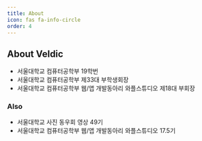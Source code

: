 ```yaml
---
title: About
icon: fas fa-info-circle
order: 4
---
```


## About Veldic
- 서울대학교 컴퓨터공학부 19학번
- 서울대학교 컴퓨터공학부 제33대 부학생회장
- 서울대학교 컴퓨터공학부 웹/앱 개발동아리 와플스튜디오 제18대 부회장

### Also
- 서울대학교 사진 동우회 영상 49기
- 서울대학교 컴퓨터공학부 웹/앱 개발동아리 와플스튜디오 17.5기
